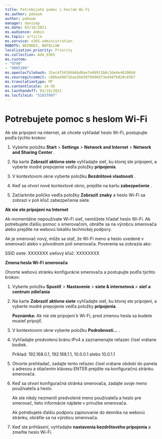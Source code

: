 ```yaml
---
title: Potrebujete pomoc s heslom Wi-Fi
ms.author: pebaum
author: pebaum
manager: dansimp
ms.date: 03/16/2021
ms.audience: Admin
ms.topic: article
ms.service: o365-administration
ROBOTS: NOINDEX, NOFOLLOW
localization_priority: Priority
ms.collection: Adm_O365
ms.custom:
- "9799"
- "9005399"
ms.openlocfilehash: 31ec4f543d6b6bd0ae7e88911b6c3de4e46206b0
ms.sourcegitcommit: c08bed4071baa3bb5879496df3ed44fb828c8367
ms.translationtype: MT
ms.contentlocale: sk-SK
ms.lasthandoff: 03/19/2021
ms.locfileid: "51037897"
---
```

# <a name="need-help-with-my-wi-fi-password"></a>Potrebujete pomoc s heslom Wi-Fi

Ak ste pripojení na internet, ak chcete vyhľadať heslo Wi-Fi, postupujte podľa týchto krokov:

1. Vyberte položku **Start**  >  **Settings**  >  **Network and Internet**  >  **Network and Sharing Center** .

1. Na karte **Zobraziť aktívne siete** vyhľadajte sieť, ku ktorej ste pripojení, a vyberte modré prepojenie vedľa položky **pripojenia**.

1. V kontextovom okne vyberte položku **Bezdrôtové vlastnosti** .

1. Keď sa otvorí nové kontextové okno, prejdite na kartu **zabezpečenie** .

1. Začiarknite políčko vedľa položky **Zobraziť znaky** a heslo Wi-Fi sa zobrazí v poli kľúč zabezpečenia siete.

**Ak nie ste pripojení na Internet**

Ak momentálne nepoužívate Wi-Fi sieť, nemôžete hľadať heslo Wi-Fi. Ak potrebujete ďalšiu pomoc s smerovačom, obráťte sa na výrobcu smerovača alebo prejdite na webovú lokalitu technickej podpory.

Ak je smerovač nový, môže sa stať, že Wi-Fi meno a heslo uvedené v smerovači alebo v pôvodnom poli smerovača. Poverenia sa zobrazia ako:

SSID siete: XXXXXXX sieťový kľúč: XXXXXXXX

**Zmena hesla Wi-Fi smerovača**

Otvorte webovú stránku konfigurácie smerovača a postupujte podľa týchto krokov:

1. Vyberte položku **Spustiť**  >  **Nastavenie**  >  **siete & internetová**  >  **sieť a centrum zdieľania**

1. Na karte **Zobraziť aktívne siete** vyhľadajte sieť, ku ktorej ste pripojení, a vyberte modré prepojenie vedľa položky **pripojenia**.

    **Poznámka:** Ak nie ste pripojení k Wi-Fi, pred zmenou hesla sa budete musieť pripojiť.

1. V kontextovom okne vyberte položku **Podrobnosti...** .

1. Vyhľadajte predvolenú bránu IPv4 a zaznamenajte reťazec čísel vrátane bodiek.

    Príklad: 192.168.0.1, 192.168.1.1, 10.0.0.1 alebo 10.0.1.1

1. Otvorte prehliadač, zadajte tento reťazec čísel vrátane období do panela s adresou a stlačením klávesu ENTER prejdite na konfiguračnú stránku smerovača.

1. Keď sa otvorí konfiguračná stránka smerovača, zadajte svoje meno používateľa a heslo.

    Ak ste nikdy nezmenili predvolené meno používateľa a heslo pre smerovač, tieto informácie nájdete v príručke smerovača.

    Ak potrebujete ďalšiu podporu zapisovanie do denníka na webovú stránku, obráťte sa na výrobcu smerovača.

1. Keď ste prihlásení, vyhľadajte **nastavenia bezdrôtového pripojenia** a zmeňte heslo Wi-Fi.